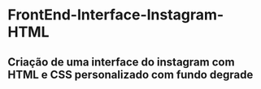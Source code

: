 # FrontEnd-Interface-Instagram-HTML
## Criação de uma interface do instagram com HTML e CSS personalizado com fundo degrade 
